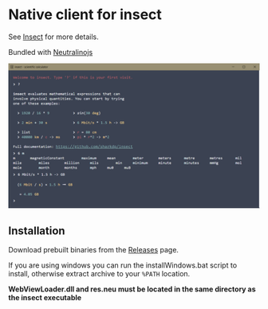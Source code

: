 # Native client for insect

See [Insect](https://github.com/sharkdp/insect) for more details.

Bundled with [Neutralinojs](https://github.com/neutralinojs/neutralinojs)

![Demo Screenshot](img/README.png)

## Installation

Download prebuilt binaries from the [Releases](https://github.com/pcrandall/insect/releases) page.

If you are using windows you can run the installWindows.bat script to install, otherwise extract archive to your `%PATH` location.

**WebViewLoader.dll and res.neu must be located in the same directory as the insect executable**
